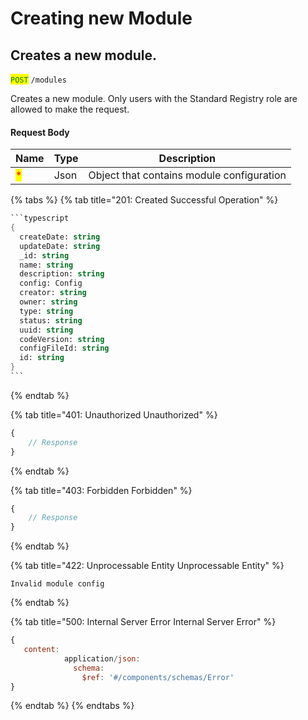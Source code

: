 # Creating new Module

## Creates a new module.

<mark style="color:green;">`POST`</mark> `/modules`

Creates a new module. Only users with the Standard Registry role are allowed to make the request.

#### Request Body

| Name                               | Type | Description                               |
| ---------------------------------- | ---- | ----------------------------------------- |
| <mark style="color:red;">\*</mark> | Json | Object that contains module configuration |

{% tabs %}
{% tab title="201: Created Successful Operation" %}
````scheme
```typescript
{
  createDate: string
  updateDate: string
  _id: string
  name: string
  description: string
  config: Config
  creator: string
  owner: string
  type: string
  status: string
  uuid: string
  codeVersion: string
  configFileId: string
  id: string
}
```
````
{% endtab %}

{% tab title="401: Unauthorized Unauthorized" %}
```javascript
{
    // Response
}
```
{% endtab %}

{% tab title="403: Forbidden Forbidden" %}
```javascript
{
    // Response
}
```
{% endtab %}

{% tab title="422: Unprocessable Entity Unprocessable Entity" %}
```
Invalid module config
```
{% endtab %}

{% tab title="500: Internal Server Error Internal Server Error" %}
```javascript
{
   content:
            application/json:
              schema:
                $ref: '#/components/schemas/Error'
}
```
{% endtab %}
{% endtabs %}
